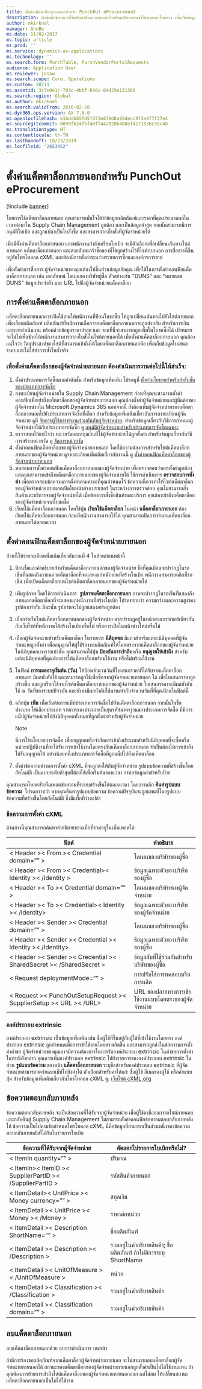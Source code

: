 ```yaml
---
title: ตั้งค่าแค็ตตาล็อกภายนอกสำหรับ PunchOut eProcurement
description: หัวข้อนี้อธิบายการใช้แค็ตตาล็อกภายนอกหรือแค็ตตาล็อกการเข้าใช้งานแบบโดยตรง เพื่อเก็บข้อมูลใบเสนอราคาจากผู้จัดจำหน่าย และเพิ่มไปยังใบเบิก
author: mkirknel
manager: AnnBe
ms.date: 11/02/2017
ms.topic: article
ms.prod: ''
ms.service: dynamics-ax-applications
ms.technology: ''
ms.search.form: PurchTable, PurchVendorPortalRequests
audience: Application User
ms.reviewer: josaw
ms.search.scope: Core, Operations
ms.custom: 30211
ms.assetid: 3c7e0e1c-703c-4bbf-b90c-84d29a131360
ms.search.region: Global
ms.author: mkirknel
ms.search.validFrom: 2016-02-28
ms.dyn365.ops.version: AX 7.0.0
ms.openlocfilehash: e1bddb65fd5fd73e879d8a95decc9f3e4f7f37e4
ms.sourcegitcommit: 0099fb24f5f40ff442020b488ef4171836c35c48
ms.translationtype: HT
ms.contentlocale: th-TH
ms.lasthandoff: 10/23/2019
ms.locfileid: "2653452"
---
```

# <a name="set-up-an-external-catalog-for-punchout-eprocurement"></a>ตั้งค่าแค็ตตาล็อกภายนอกสำหรับ PunchOut eProcurement

[!include [banner](../includes/banner.md)]

โดยการใช้แค็ตตาล็อกภายนอก คุณสามารถมั่นใจได้ว่าข้อมูลผลิตภัณฑ์และราคาที่คุณประมวลผลในเวลาต่อมาใน Supply Chain Management ถูกต้อง และเป็นข้อมูลล่าสุด จากนั้นสามารถมีการอนุมัติใบเบิก และถูกแปลงเป็นใบสั่งซื้อ และสามารถวางใบสั่งที่ผู้จัดจำหน่ายได้

เมื่อมีตั้งค่าแค็ตตาล็อกภายนอก และพนักงานกำลังเตรียมใบเบิก จะมีตัวเลือกเพื่อเปลี่ยนเส้นทางไซต์ภายนอก แค็ตตาล็อกภายนอก และส่งกลับตะกร้าซื้อของที่ได้ถูกสร้างไว้ที่ไซต์ภายนอก การสื่อสารนี้ขึ้นอยู่กับโพรโทคอล cXML และต้องมีการตั้งค่าระหว่างระบบการซื้อและองค์กรการขาย

เพื่อตั้งค่าการสื่อสาร ผู้จัดจำหน่ายของคุณต้องให้ชิ้นส่วนข้อมูลกัลคุณ เพื่อใช้ในการตั้งค่าคอนฟิกแค็ตตาล็อกภายนอก เช่น เอกลักษณ์ โดเมนของบริษัทผู้ซื้อ ตัวอย่างเช่น "DUNS" และ "หมายเลข DUNS" ข้อมูลประจำตัว และ URL ไปถึงผู้จัดจำหน่ายแค็ตตาล็อก

## <a name="setting-up-an-external-catalog"></a>การตั้งค่าแค็ตตาล็อกภายนอก

แค็ตตาล็อกภายนอกควรเปิดใช้งานให้พนักงานที่ป้อนใบขอซื้อ ให้ถูกเปลี่ยนเส้นทางไปยังไซต์ภายนอกเพื่อเลือกผลิตภัณฑ์ ผลิตภัณฑ์ที่พนักงานเลือกจากแค็ตตาล็อกภายนอกจะถูกส่งกลับ สำหรับการเงินและการดำเนินงาน พร้อมด้วยข้อมูลราคาล่าสุด และ จากที่นี่จะสามารถถูกเพิ่มในใบขอซื้อได้ เป้าหมายจะไม่ใช่เพื่อช่วยให้พนักงานสามารถวางใบสั่งในไซต์ภายนอกได้ เมื่อตั้งค่าแค็ตตาล็อกภายนอก คุณต้องแน่ใจว่า วัตถุประสงค์ของไซต์ที่สามารถเข้าถึงได้โดยแค็ตตาล็อกภายนอกคือ เพื่อเก็บข้อมูลใบเสนอราคา และไม่ใช่ทำการสั่งใบสั่งจริง

### <a name="to-set-up-an-external-vendor-catalog-complete-the-following-tasks"></a>เพื่อตั้งค่าแค็ตตาล็อกของผู้จัดจำหน่ายภายนอก ต้องดำเนินการงานต่อไปนี้ให้สำเร็จ:

1. ตั้งค่าประเภทการจัดซื้อตามลำดับชั้น สำหรับข้อมูลเพิ่มเติม โปรดดูที่ [ตั้งค่านโยบายสำหรับลำดับชั้นของประเภทการจัดซื้อ](tasks/set-up-policies-procurement-category-hierarchies.md)
2. ลงทะเบียนผู้จัดจำหน่ายใน Supply Chain Management ก่อนที่คุณจะสามารถตั้งค่าคอนฟิกเพื่อเข้าถึงแค็ตตาล็อกของผู้จัดจำหน่ายภายนอก คุณต้องตั้งค่าผู้จัดจำหน่ายและผู้ติดต่อของผู้จัดจำหน่ายใน Microsoft Dynamics 365 นอกจากนี้ ยังต้องเพิ่มผู้จัดจำหน่ายของแค็ตตาล็อกภายนอกไปยังประเภทการจัดซื้อที่เลือก สำหรับข้อมูลเพิ่มเติมเกี่ยวกับการลงทะเบียนผู้จัดจำหน่าย ดูที่ [จัดการผู้ใช้การทำงานร่วมกันกับผู้จัดจำหน่าย](manage-vendor-collaboration-users.md). สำหรับข้อมูลเกี่ยวกับวิธีการกำหนดผู้จัดจำหน่ายให้กับประเภทการจัดซื้อ ดู [อนุมัติผู้จัดจำหน่ายสำหรับประเภทการจัดซื้อเฉพาะ](tasks/approve-vendors-specific-procurement-categories.md)
3. ตรวจสอบให้แน่ใจว่า หน่วยวัดและสกุลเงินที่ใช้ผู้จัดจำหน่ายได้ถูกตั้งค่า สำหรับข้อมูลเกี่ยวกับวิธีการสร้างหน่วยวัด ดู [จัดการหน่วยวัด](../pim/tasks/manage-unit-measure.md)
4. ตั้งค่าคอนฟิกแค็ตตาล็อกของผู้จัดจำหน่ายภายนอก โดยใช้ความต้องการสำหรับไซต์แค็ตตาล็อกภายนอกของผู้จัดจำหน่าย ดูรายละเอียดเพิ่มเติมเกี่ยวกับงานนี้ ดู [ตั้งค่าคอนฟิกแค็ตตาล็อกของผู้จัดจำหน่ายภายนอก](#configure-the-external-vendor-catalog)
5. ทดสอบการตั้งค่าคอนฟิกแค็ตตาล็อกภายนอกของผู้จัดจำหน่าย เพื่อตรวจสอบว่าการตั้งค่าถูกต้อง และคุณสามารถเข้าถึงแค็ตตาล็อกภายนอกของผู้จัดจำหน่ายได้ ใช้การดำเนินการ **ตรวจสอบการตั้งค่า** เพื่อตรวจสอบข้อความการตั้งค่าตามคำขอที่คุณกำหนดไว้ ข้อความนี้ควรทำให้ไซต์แค็ตตาล็อกของผู้จัดจำหน่ายภายนอกเปิดในหน้าต่างเบราเซอร์ ในระหว่างการตรวจสอบ คุณไม่สามารถสั่งสินค้าและบริการจากผู้จัดจำหน่ายได้ เมื่อต้องการสั่งซื้อสินค้าและบริการ คุณต้องเข้าถึงแค็ตตาล็อกของผู้จัดจำหน่ายจากใบขอซื้อ
6. เรียกใช้แค็ตตาล็อกภายนอก โดยใช้ปุ่ม **เรียกใช้แค็ตตาล็อก** ในหน้า **แค็ตตาล็อกภายนอก** ต้องเรียกใช้แค็ตตาล็อกภายนอก ก่อนที่พนักงานสามารถใช้ได้ คุณสามารถปิดการทำงานแค็ตตาล็อกภายนอกได้ตลอดเวลา


## <a name="configure-the-external-vendor-catalog"></a>ตั้งค่าคอนฟิกแค็ตตาล็อกของผู้จัดจำหน่ายภายนอก

ส่วนนี้ให้รายละเอียดเพิ่มเติมเกี่ยวกับงานที่ 4 ในส่วนก่อนหน้านี้

1. ป้อนชื่อและคำอธิบายสำหรับแค็ตตาล็อกภายนอกของผู้จัดจำหน่าย ชื่อที่คุณป้อนจะปรากฏในรถเข็นที่แสดงถึงภายนอกแค็ตตาล็อกที่จะแสดงแก่พนักงานที่สร้างใบเบิก พนักงานสามารถคลิกที่รถเข็น เพื่อเปิดแค็ตตาล็อกบนไซต์แค็ตตาล็อกภายนอกของผู้จัดจำหน่ายได้
2. เพิ่มรูปภาพ โดยใช้การดำเนินการ  **รูปภาพแค็ตตาล็อกภายนอก** ภาพจะปรากฏในรถเข็นที่แสดงถึงภายนอกแค็ตตาล็อกที่จะแสดงแก่พนักงานที่สร้างใบเบิก โปรดทราบว่า ความกว้างและความสูงของรูปต้องเท่ากัน มิฉะนั้น รูปภาพจะไม่ถูกแสดงอย่างถูกต้อง
3. เลือกว่าเว็บไซต์แค็ตตาล็อกภายนอกของผู้จัดจำหน่าย ควรปรากฏอยู่ในหน้าต่างเบราเซอร์เดียวกันกับเว็บไซต์ที่พนักงานได้สร้างใบเบิกหรือไม่ หรือควรเปิดในหน้าต่างใหม่หรือไม่
4. เลือกผู้จัดจำหน่ายสำหรับแค็ตตาล็อก ในรายการ **นิติบุคคล** มีแถวสำหรับแต่ละนิติบุคคลที่ผู้จัดจำหน่ายถูกตั้งค่า เพื่ออนุญาตให้ผู้ใช้ร้องขอผลิตภัณฑ์ได้โดยตรงจากแค็ตตาล็อกของผู้จัดจำหน่ายในนิติบุคคลบางรายเท่านั้น คุณสามารถใช้ปุ่ม **ป้องกันการเข้าถึง** หรือ **อนุญาตให้เข้าถึง** สำหรับแต่ละนิติบุคคลที่คุณต้องการให้แค็ตตาล็อกพร้อมใช้งาน หรือไม่พร้อมใช้งาน
5. ในฟิลด์ **การหมดอายุเริ่มต้น (วัน)** ให้ป้อนจำนวนวันที่ใบเสนอราคาที่ได้รับจากแค็ตตาล็อกภายนอก มีผลบังคับใช้ และสามารถถูกใช้เพื่อซื้อจากผู้จัดจำหน่ายภายนอก ได้ เมื่อใบเสนอราคาถูกสร้างขึ้น และถูกเรียกใช้จากไซต์แค็ตตาล็อกภายนอกของผู้จัดจำหน่าย ใบเสนอราคาจะมีผลบังคับใช้ ณ วันที่ของระบบปัจจุบัน และยังคงมีผลบังคับใช้นานเท่ากับจำนวนวันที่ที่คุณป้อนในฟิลด์นี้
6. คลิกปุ่ม **เพิ่ม** เพื่อเริ่มต้นการแม็ปประเภทการจัดซื้อไปยังแค็ตตาล็อกภายนอก จากนั้นในชื่อประเภท ให้เลือกประเภท รายการของประเภทเป็นชุดรหัสมาตรฐานของประเภทการจัดซื้อ ที่มีการแม็ปผู้จัดจำหน่ายไปยังนิติบุคคลทั้งหมดที่ถูกตั้งค่าสำหรับผู้จัดจำหน่าย

    > [!NOTE]
    > มีการใช้นโยบายการจัดซื้อ เพื่ออนุญาตหรือจำกัดการเข้าถึงประเภทสำหรับนิติบุคคลที่จะซื้อหรือหน่วยปฏิบัติงานที่จะได้รับ การเข้าใช้งานโดยตรงกับแค็ตตาล็อกภายนอก จำเป็นต้องให้การเข้าถึงได้รับอนุญาตให้ อย่างน้อยหนึ่งประเภทการจัดซื้อที่ถูกแม็ปไปยังแค็ตตาล็อก

7. ตั้งค่าข้อความคำขอการตั้งค่า cXML ที่จะถูกส่งให้กับผู้จัดจำหน่าย รูปแบบข้อความที่สร้างขึ้นโดยอัตโนมัติ เป็นแบบระดับต่ำสุดที่ต้องใช้เพื่อเริ่มต้นรอบเวลา กรอกข้อมูลค่าสำหรับป้าย

คุณสามารถโหลดซ้ำเท็มเพลตข้อความที่ระบบสร้างขึ้นได้ตลอดเวลา โดยการคลิก **คืนค่ารูปแบบข้อความ** 
โปรดทราบว่า หากคุณคืนค่ารูปแบบข้อความ ข้อความปัจจุบันจะถูกแทนที่โดยรูปแบบข้อความที่สร้างขึ้นโดยอัตโนมัติ ซึ่งมีแท็กที่ว่างเปล่า

### <a name="cxml-setup-message"></a>ข้อความการตั้งค่า cXML
ด้านล่างนี้คุณสามารถค้นหาคำอธิบายของแท็กที่รวมอยู่ในเท็มเพลตได้:

| ฟิลด์ | คำอธิบาย | 
|---------|---------|
|< Header >< From >< Credential domain=”” >|โดเมนของบริษัทของผู้ซื้อ|
|< Header >< From >< Credential>< Identity >< /Identity > | ข้อมูลเฉพาะตัวของบริษัทของผู้ซื้อ|
|< Header >< To >< Credential domain=”” > | โดเมนของบริษัทของผู้จัดจำหน่าย|
|< Header >< To >< Credential>< Identity >< /Identity> | ข้อมูลเฉพาะตัวของบริษัทของผู้จัดจำหน่าย|
|< Header >< Sender >< Credential domain=”” > | โดเมนของบริษัทของผู้ซื้อ|
|< Header >< Sender >< Credential >< Identity >< /Identity> | ข้อมูลเฉพาะตัวของบริษัทของผู้ซื้อ|
|< Header >< Sender >< Credential >< SharedSecret >< /SharedSecret >|ข้อมูลลับที่ใช้ร่วมกันสำหรับบริษัทของผู้ซื้อ|
|< Request deploymentMode=”” >|การปรับใช้การทดสอบหรือการผลิต|
|< Request >< PunchOutSetupRequest >< SupplierSetup >< URL >< /URL>|URL ของปลายทางการเข้าใช้งานแบบโดยตรงของผู้จัดจำหน่าย|

### <a name="extrinsic-elements"></a>องค์ประกอบ extrinsic

องค์ประกอบ extrinsic เป็นข้อมูลเพิ่มเติม เช่น ชื่อผู้ใช้ที่ขึ้นอยู่กับผู้ใช้ที่เข้าใช้งานโดยตรง องค์ประกอบ extrinsic ถูกกำหนดเมื่อการเข้าใช้งานโดยตรงเกิดขึ้น และสามารถถูกส่งในข้อความการตั้งค่าคำขอ
ผู้จัดจำหน่ายของคุณอาจมีความต้องการในการรับองค์ประกอบ extrinsic ในคำขอการตั้งค่า ในกรณีดังกล่าว คุณควรเพิ่มองค์ประกอบ extrinsic ไปยังรายการขององค์ประกอบ extrinsic ในส่วน **รูปแบบข้อความ** ของหน้า **แค็ตตาล็อกภายนอก** ระบุชื่อสำหรับองค์ประกอบ extrinsic ที่ผู้จัดจำหน่ายสามารถจดจำและแม็ปไปยังค่าได้ ตัวเลือกสำหรับค่าได้แก่: ชื่อผู้ใช้ อีเมลของผู้ใช้ หรือค่าแบบสุ่ม
สำหรับข้อมูลเพิ่มเติมเกี่ยวกับโพรโทคอล cXML ดู: [เว็บไซต์ cXML.org](http://cxml.org/)

## <a name="post-back-message"></a>ข้อความตอบกลับภายหลัง
ข้อความตอบกลับภายหลัง จะเป็นข้อความที่ได้รับจากผู้จัดจำหน่าย เมื่อผู้ใช้ลงชื่อออกจากไซต์ภายนอก และกลับคืนสู่ Supply Chain Management ไม่สามารถตั้งค่าคอนฟิกข้อความตอบกลับภายหลังได้ ข้อความเป็นไปตามข้อกำหนดโพรโทคอล cXML นี่คือข้อมูลที่สามารถเป็นส่วนหนึ่งของข้อความตอบกลับภายหลังที่ได้รับในรายการใบเบิก

| ข้อความที่ได้รับจากผู้จัดจำหน่าย | คัดลอกไปรายการใบเบิกหรือไม่?|
|------------------------------|----------------------------------------------------------|
|< ItemIn quantity=”” > |ปริมาณ|
|< ItemIn>< ItemID >< SupplierPartID >< /SupplierPartID >|รหัสสินค้าภายนอก|
|< ItemDetail>< UnitPrice >< Money currency=”” >| สกุลเงิน|
|< ItemDetail >< UnitPrice >< Money >< /Money >| ราคาต่อหน่วย|
|< ItemDetail >< Description ShortName=”” >|ชื่อผลิตภัณฑ์|
|< ItemDetail >< Description >< /Description >|รวมอยู่ในคำอธิบายสินค้า; ชื่อผลิตภัณฑ์ ถ้าไม่มีการระบุ ShortName|
|< ItemDetail >< UnitOfMeasure >< /UnitOfMeasure >|หน่วย|
|< ItemDetail >< Classification >< /Classification >|รวมอยู่ในคำอธิบายสินค้า|
|< ItemDetail >< Classification domain=”” >|รวมอยู่ในคำอธิบายสินค้า|

## <a name="delete-an-external-catalog"></a>ลบแค็ตตาล็อกภายนอก
ลบแค็ตตาล็อกภายนอกด้วย ลบการดำเนินการ บนหน้า

ถ้ามีการร้องขอผลิตภัณฑ์จากแค็ตตาล็อกผู้จัดจำหน่ายภายนอก จะไม่สามารถลบแค็ตตาล็อกผู้จัดจำหน่ายภายนอกได้ สถานะของแค็ตตาล็อกของผู้จัดจำหน่ายภายนอกถูกตั้งค่าเป็นไม่ได้ใช้งานแทน ถ้าคุณต้องการย้ายการเข้าถึงไซต์แค็ตตาล็อกของผู้จัดจำหน่ายภายนอกออก แต่ไม่ลบ ให้เปลี่ยนสถานะแค็ตตาล็อกภายนอกเป็นไม่ได้ใช้งาน


